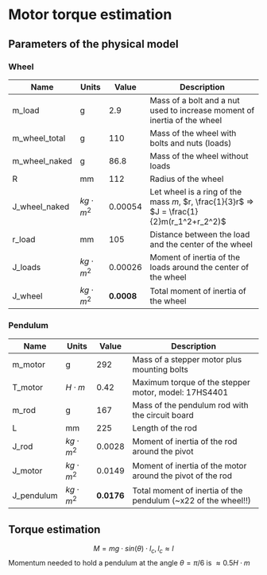 # Motor torque estimation

## Parameters of the physical model

### Wheel

| Name          | Units          | Value      | Description                                                                               |
|---------------|----------------|------------|-------------------------------------------------------------------------------------------|
| m_load        | g              | 2.9        | Mass of a bolt and a nut used to increase moment of inertia of the wheel                  |
| m_wheel_total | g              | 110        | Mass of the wheel with bolts and nuts (loads)                                             |
| m_wheel_naked | g              | 86.8       | Mass of the wheel without loads                                                           |
| R             | mm             | 112        | Radius of the wheel                                                                       |
| J_wheel_naked | $kg\cdot{m^2}$ | 0.00054    | Let wheel is a ring of the mass $m$, $r, \frac{1}{3}r$ => $J = \frac{1}{2}m(r_1^2+r_2^2)$ |
| r_load        | mm             | 105        | Distance between the load and the center of the wheel                                     |
| J_loads       | $kg\cdot{m^2}$ | 0.00026    | Moment of inertia of the loads around the center of the wheel                             |
| J_wheel       | $kg\cdot{m^2}$ | **0.0008** | Total moment of inertia of the wheel                                                      |

### Pendulum

| Name       | Units          | Value      | Description                                                   |
|------------|----------------|------------|---------------------------------------------------------------|
| m_motor    | g              | 292        | Mass of a stepper motor plus mounting bolts                   |
| T_motor    | $H\cdot{m}$    | 0.42       | Maximum torque of the stepper motor, model: 17HS4401          |
| m_rod      | g              | 167        | Mass of the pendulum rod with the circuit board               |
| L          | mm             | 225        | Length of the rod                                             |
| J_rod      | $kg\cdot{m^2}$ | 0.0028     | Moment of inertia of the rod around the pivot                 |
| J_motor    | $kg\cdot{m^2}$ | 0.0149     | Moment of inertia of the motor around the pivot of the rod    |
| J_pendulum | $kg\cdot{m^2}$ | **0.0176** | Total moment of inertia of the pendulum (~x22 of the wheel!!) |

## Torque estimation

$$
M = mg\cdot{sin({\theta})}\cdot{l_c}, l_c \approx l
$$
Momentum needed to hold a pendulum at the angle $\theta = \pi/6$ is $\approx0.5 H\cdot{m}$


